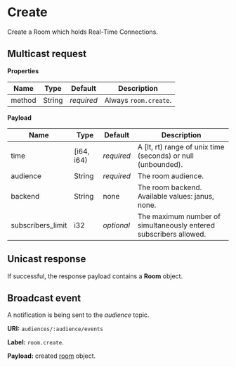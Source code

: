 # Create

Create a Room which holds Real-Time Connections.



## Multicast request

**Properties**

Name             | Type   | Default    | Description
---------------- | ------ | ---------- | ------------------
method           | String | _required_ | Always `room.create`.


**Payload**

Name              | Type       | Default    | Description
----------------- | ---------- | ---------- | ------------------
time              | [i64, i64) | _required_ | A [lt, rt) range of unix time (seconds) or null (unbounded).
audience          | String     | _required_ | The room audience.
backend           | String     | none       | The room backend. Available values: janus, none.
subscribers_limit | i32        | _optional_ | The maximum number of simultaneously entered subscribers allowed.


## Unicast response

If successful, the response payload contains a **Room** object.

## Broadcast event

A notification is being sent to the _audience_ topic.

**URI:** `audiences/:audience/events`

**Label:** `room.create`.

**Payload:** created [room](../room.md#room) object.
